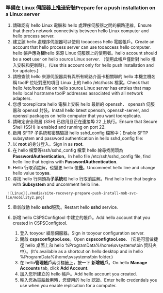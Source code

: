 ### <a name="prepare-for-a-push-installation-on-a-linux-server"></a><span data-ttu-id="e4e07-101">準備在 Linux 伺服器上推送安裝</span><span class="sxs-lookup"><span data-stu-id="e4e07-101">Prepare for a push installation on a Linux server</span></span>

1. <span data-ttu-id="e4e07-102">請確認有 hello Linux 電腦和 hello 處理序伺服器之間的網路連線。</span><span class="sxs-lookup"><span data-stu-id="e4e07-102">Ensure that there’s network connectivity between hello Linux computer and hello process server.</span></span>
2. <span data-ttu-id="e4e07-103">建立該 hello 處理序伺服器可以使用 tooaccess hello 電腦帳戶。</span><span class="sxs-lookup"><span data-stu-id="e4e07-103">Create an account that hello process server can use tooaccess hello computer.</span></span> <span data-ttu-id="e4e07-104">hello 帳戶應為**根**hello 來源 Linux 伺服器上的使用者。</span><span class="sxs-lookup"><span data-stu-id="e4e07-104">hello account should be a **root** user on hello source Linux server.</span></span> <span data-ttu-id="e4e07-105">（使用此帳戶僅針對 hello 推入安裝和更新時）。</span><span class="sxs-lookup"><span data-stu-id="e4e07-105">(Use this account only for hello push installation and for updates.)</span></span>
3. <span data-ttu-id="e4e07-106">請檢查該 hello 來源伺服器具有與所有網路介面卡相關聯的 hello 本機主機名稱 tooIP 位址對應的項目 Linux 上的 hello /etc/hosts 檔案。</span><span class="sxs-lookup"><span data-stu-id="e4e07-106">Check that hello /etc/hosts file on hello source Linux server has entries that map hello local hostname tooIP addresses associated with all network adapters.</span></span>
4. <span data-ttu-id="e4e07-107">您想 tooreplicate hello 電腦上安裝 hello 最新的 openssh、 openssh 伺服器和 openssl 封裝。</span><span class="sxs-lookup"><span data-stu-id="e4e07-107">Install hello latest openssh, openssh-server, and openssl packages on hello computer that you want tooreplicate.</span></span>
5. <span data-ttu-id="e4e07-108">請確定安全殼層 (SSH) 已啟用且正在連接埠 22 上執行。</span><span class="sxs-lookup"><span data-stu-id="e4e07-108">Ensure that Secure Shell (SSH) is enabled and running on port 22.</span></span>
6. <span data-ttu-id="e4e07-109">啟用 SFTP 子系統和密碼驗證 hello sshd_config 檔案中：</span><span class="sxs-lookup"><span data-stu-id="e4e07-109">Enable SFTP subsystem and password authentication in hello sshd_config file:</span></span>
  1.  <span data-ttu-id="e4e07-110">以 **root** 的身分登入。</span><span class="sxs-lookup"><span data-stu-id="e4e07-110">Sign in as **root**.</span></span>
  2.  <span data-ttu-id="e4e07-111">在 hello 檔案等/ssh/sshd_config 檔案 hello 線尋找開頭為**PasswordAuthentication**。</span><span class="sxs-lookup"><span data-stu-id="e4e07-111">In hello file /etc/ssh/sshd_config file, find hello line that begins with **PasswordAuthentication**.</span></span>
  3.  <span data-ttu-id="e4e07-112">Hello 行取消註解，也變更 hello 值**是**。</span><span class="sxs-lookup"><span data-stu-id="e4e07-112">Uncomment hello line and change hello value too**yes**.</span></span>
  4.  <span data-ttu-id="e4e07-113">尋找 hello 行開頭為**子系統**和 hello 行取消註解。</span><span class="sxs-lookup"><span data-stu-id="e4e07-113">Find hello line that begins with **Subsystem** and uncomment hello line.</span></span>

     ![Linux](./media/site-recovery-prepare-push-install-mob-svc-lin/mobility2.png)
  5. <span data-ttu-id="e4e07-115">重新啟動 hello **sshd**服務。</span><span class="sxs-lookup"><span data-stu-id="e4e07-115">Restart hello **sshd** service.</span></span>

7. <span data-ttu-id="e4e07-116">新增 hello CSPSConfigtool 中建立的帳戶。</span><span class="sxs-lookup"><span data-stu-id="e4e07-116">Add hello account that you created in CSPSConfigtool.</span></span>
    1.  <span data-ttu-id="e4e07-117">登入 tooyour 組態伺服器。</span><span class="sxs-lookup"><span data-stu-id="e4e07-117">Sign in tooyour configuration server.</span></span>
    2.  <span data-ttu-id="e4e07-118">開啟 **cspsconfigtool.exe**。</span><span class="sxs-lookup"><span data-stu-id="e4e07-118">Open **cspsconfigtool.exe**.</span></span> <span data-ttu-id="e4e07-119">（它是可當做捷徑 hello 桌面上和 hello %ProgramData%\home\svsystems\bin 資料夾中）。</span><span class="sxs-lookup"><span data-stu-id="e4e07-119">(It's available as a shortcut on hello desktop and in hello %ProgramData%\home\svsystems\bin folder.)</span></span>
    3.  <span data-ttu-id="e4e07-120">在 hello**管理帳戶**索引標籤上，按一下 **新增帳戶**。</span><span class="sxs-lookup"><span data-stu-id="e4e07-120">On hello **Manage Accounts** tab, click **Add Account**.</span></span>
    4.  <span data-ttu-id="e4e07-121">加入您所建立的 hello 帳戶。</span><span class="sxs-lookup"><span data-stu-id="e4e07-121">Add hello account you created.</span></span> 
    5.  <span data-ttu-id="e4e07-122">輸入您為電腦啟用時，您使用的 hello 認證。</span><span class="sxs-lookup"><span data-stu-id="e4e07-122">Enter hello credentials you use when you enable replication for a computer.</span></span>
